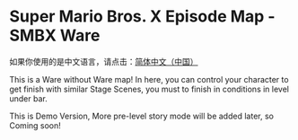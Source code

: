 # Super Mario Bros. X Episode Map - SMBX Ware
如果你使用的是中文语言，请点击：[简体中文（中国）](https://github.com/Rosalina129/smbxware/blob/main/README_cn.md)

This is a Ware without Ware map! In here, you can control your character to get finish with similar Stage Scenes, you must to finish in conditions in level under bar.

This is Demo Version, More pre-level story mode will be added later, so Coming soon!
